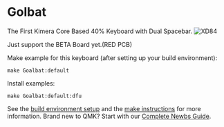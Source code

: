 # Golbat

The First Kimera Core Based 40% Keyboard with Dual Spacebar.
![XD84](https://gsnapshot.alicdn.com/imgextra/i3/TB1nuaPIFXXXXXQXFXXXXXXXXXX_!!0-item_pic.jpg_430x430.jpg?time=1457011168000)

Just support the BETA Board yet.(RED PCB)

Make example for this keyboard (after setting up your build environment):

    make Goalbat:default

Install examples:

    make Goalbat:default:dfu

See the [build environment setup](https://docs.qmk.fm/#/getting_started_build_tools) and the [make instructions](https://docs.qmk.fm/#/getting_started_make_guide) for more information. Brand new to QMK? Start with our [Complete Newbs Guide](https://docs.qmk.fm/#/newbs).
